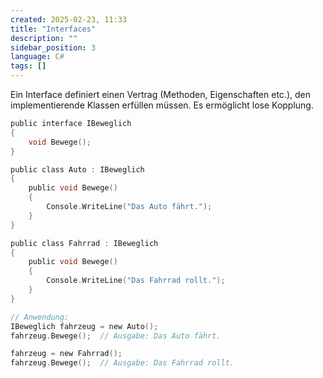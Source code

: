 ```yaml
---
created: 2025-02-23, 11:33
title: "Interfaces"
description: ""
sidebar_position: 3
language: C#
tags: []
---
```

Ein Interface definiert einen Vertrag (Methoden, Eigenschaften etc.), den implementierende Klassen erfüllen müssen. Es ermöglicht lose Kopplung.

```c
public interface IBeweglich
{
    void Bewege();
}

public class Auto : IBeweglich
{
    public void Bewege()
    {
        Console.WriteLine("Das Auto fährt.");
    }
}

public class Fahrrad : IBeweglich
{
    public void Bewege()
    {
        Console.WriteLine("Das Fahrrad rollt.");
    }
}

// Anwendung:
IBeweglich fahrzeug = new Auto();
fahrzeug.Bewege();  // Ausgabe: Das Auto fährt.

fahrzeug = new Fahrrad();
fahrzeug.Bewege();  // Ausgabe: Das Fahrrad rollt.
```
